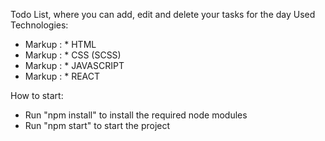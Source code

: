 Todo List, where you can add, edit and delete your tasks for the day
Used Technologies:
- Markup : * HTML
- Markup : * CSS (SCSS)
- Markup : * JAVASCRIPT
- Markup : * REACT

How to start:
- Run "npm install" to install the required node modules
- Run "npm start" to start the project
